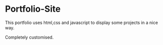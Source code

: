 # Portfolio-Site

This portfolio uses html,css and javascript to display some projects in a nice way.

Completely customised.
